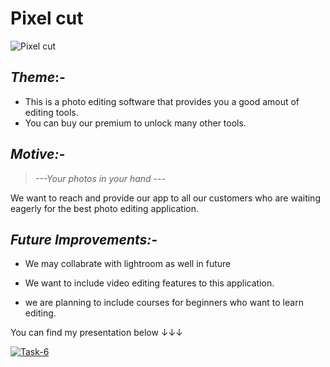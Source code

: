 <!--Written and Developed by Kaushik.-->

# Pixel cut

![Pixel cut](https://github.com/kmk61003/COGNIZANCE-/blob/main/TASK-3/Web%201920%20%E2%80%93%201.png)

## *Theme*:-

* This is a photo editing software that provides you a good amout of editing tools.
* You can buy our premium to unlock many other tools.



## *Motive:-*

>*---Your photos in your hand ---*

We want to reach and provide our app to all our customers who are waiting eagerly for the best photo editing application.



## *Future Improvements:-*

* We may collabrate with lightroom as well in future

* We want to include video editing features to this application.

* we are planning to include courses for beginners who want to learn editing.
  
You can find my presentation below ↓↓↓

  [![Task-6](https://res.cloudinary.com/marcomontalbano/image/upload/v1646197379/video_to_markdown/images/youtube--CSio8LKEH2g-c05b58ac6eb4c4700831b2b3070cd403.jpg)](https://youtu.be/CSio8LKEH2g "Task-6")
